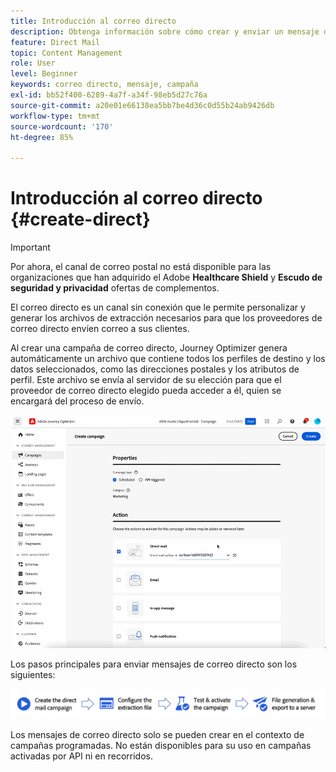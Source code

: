 ```yaml
---
title: Introducción al correo directo
description: Obtenga información sobre cómo crear y enviar un mensaje de correo directo en Journey Optimizer
feature: Direct Mail
topic: Content Management
role: User
level: Beginner
keywords: correo directo, mensaje, campaña
exl-id: bb52f400-6289-4a7f-a34f-98eb5d27c76a
source-git-commit: a20e01e66138ea5bb7be4d36c0d55b24ab9426db
workflow-type: tm+mt
source-wordcount: '170'
ht-degree: 85%

---
```


# Introducción al correo directo {#create-direct}

>[!IMPORTANT]
>
>Por ahora, el canal de correo postal no está disponible para las organizaciones que han adquirido el Adobe **Healthcare Shield** y **Escudo de seguridad y privacidad** ofertas de complementos.

El correo directo es un canal sin conexión que le permite personalizar y generar los archivos de extracción necesarios para que los proveedores de correo directo envíen correo a sus clientes.

Al crear una campaña de correo directo, Journey Optimizer genera automáticamente un archivo que contiene todos los perfiles de destino y los datos seleccionados, como las direcciones postales y los atributos de perfil. Este archivo se envía al servidor de su elección para que el proveedor de correo directo elegido pueda acceder a él, quien se encargará del proceso de envío.

![](../rn/assets/do-not-localize/gif-dm.gif)


Los pasos principales para enviar mensajes de correo directo son los siguientes:

![](assets/dm-creation-process.png)

Los mensajes de correo directo solo se pueden crear en el contexto de campañas programadas. No están disponibles para su uso en campañas activadas por API ni en recorridos.
